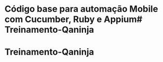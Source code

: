 # Código base para automação Mobile com Cucumber, Ruby e Appium# Treinamento-Qaninja
# Treinamento-Qaninja
